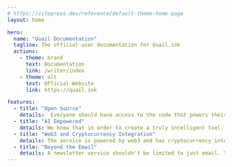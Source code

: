 ```yaml
---
# https://vitepress.dev/reference/default-theme-home-page
layout: home

hero:
  name: "Quail Documentation"
  tagline: The official user documentation for Quail.ink
  actions:
    - theme: brand
      text: Documentation
      link: /writer/index
    - theme: alt
      text: Official Website
      link: https://quail.ink

features:
  - title: "Open Source"
    details:  Everyone should have access to the code that powers their tools. With our service, you can rest assured that you'll always be able to see what's going on behind the scenes. 
  - title: "AI Empowered"
    details: We knew that in order to create a truly intelligent tool, we needed to incorporate AI at its core. 
  - title: "Web3 and Cryptocurrency Integration"
    details: The service is powered by web3 and has cryptocurrency integration. That means you can use your favorite crypto to pay for our service, or even use it to earn rewards for contributing to the community. 
  - title: "Beyond the Email"
    details: A newsletter service shouldn't be limited to just email. You'll be able to connect with your audience no matter where they are. Whether it's through a chat app or a social network, we've got you covered. 
---
```


